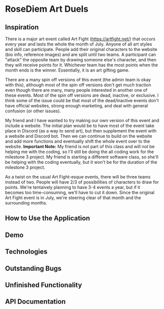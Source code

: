 # RoseDiem Art Duels

## Inspiration
There is a major art event called Art Fight (https://artfight.net/) that occurs every year and lasts the whole the month of July. Anyone of all art styles and skill can participate. People add their original characters to the website (bio info, reference images) and are split until two teams. A participant can "attack" the opposite team by drawing someone else's character, and then they will receive points for it. Whichever team has the most points when the month ends is the winner. Essentially, it is an art gifting game. 

There are a many spin off versions of this event (the admin team is okay with this), although most of the spin off versions don't get much traction even though there are many, many people interested in another one of these events. Most of the spin off versions are dead, inactive, or exclusive. I think some of the issue could be that most of the dead/inactive events don't have official websites, strong enough marketing, and deal with general confusion (or other issues).

My friend and I have wanted to try making our own version of this event and include a website. The initial plan would be to have most of the event take place in Discord (as a way to send art), but then supplement the event with a website and Discord bot. Then we can continue to build on the website and add more functions and eventually shift the whole event over to the website. 
**Important Note:** My friend is not part of this class and will not be helping me with the coding, so I'll still be doing the all coding work for the milestone 3 project. My friend is starting a different software class, so she'll be helping with the coding eventually, but it won't be for the duration of the milestone 3 project.  

As a twist on the usual Art Fight-esque events, there will be three teams instead of two. People will have 2/3 of possibilities of characters to draw for points. We're tentaively planning to have 3-4 events a year, but if it becomes too time-consuming, we'll have to cut it down. Since the original Art Fight event is in July, we're steering clear of that month and the surrounding months.    

## How to Use the Application

## Demo

## Technologies

## Outstanding Bugs

## Unfinished Functionality

## API Documentation